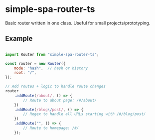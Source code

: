 # simple-spa-router-ts
Basic router written in one class. Useful for small projects/prototyping.

## Example

```javascript

import Router from "simple-spa-router-ts";

const router = new Router({
    mode: "hash",  // hash or history
    root: "/",
});

// Add routes + logic to handle route changes
router
    .addRoute(/about/, () => {
        // Route to about page: /#/about/
    })
    .addRoute(/blog\/post/, () => {
        // Regex to handle all URLs starting with /#/blog/post/
    })
    .addRoute("", () => {
        // Route to homepage: /#/
    });

```